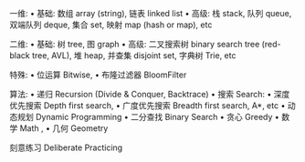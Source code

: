 一维:
• 基础:
    数组                        array (string), 
    链表                        linked list
• 高级:
    栈                          stack, 
    队列                        queue, 
    双端队列                    deque, 
    集合                        set, 
    映射                        map (hash or map), etc

二维:
• 基础:
    树                          tree, 
    图                          graph
• 高级:
    二叉搜索树                  binary search tree (red-black tree, AVL), 
    堆                          heap, 
    并查集                      disjoint set, 
    字典树                      Trie, etc

特殊:
• 位运算                        Bitwise, 
• 布隆过滤器                    BloomFilter 

算法:
• 递归                          Recursion (Divide & Conquer, Backtrace)
• 搜索                         Search: 
• 深度优先搜索                  Depth first search, 
• 广度优先搜索                  Breadth first search, A*, etc
• 动态规划                     Dynamic Programming
• 二分查找                      Binary Search
• 贪心                         Greedy
• 数学                          Math , 
• 几何                          Geometry

刻意练习                        Deliberate Practicing